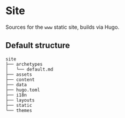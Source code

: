 # Site

Sources for the `www` static site, builds via Hugo.

## Default structure

```
site
├── archetypes
│   └── default.md
├── assets
├── content
├── data
├── hugo.toml
├── i18n
├── layouts
├── static
└── themes
```
